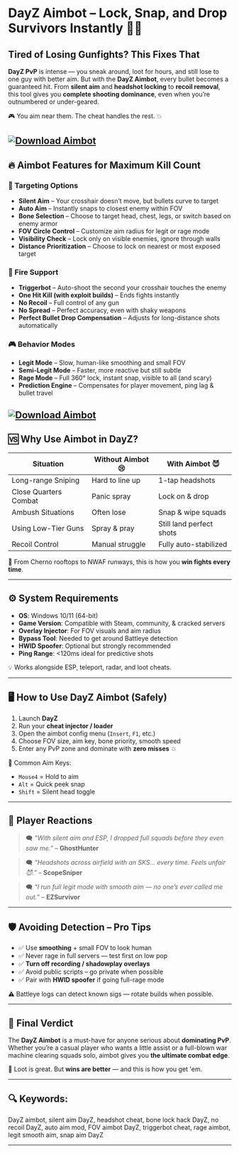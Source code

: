 # DayZ Aimbot – Lock, Snap, and Drop Survivors Instantly 🎯💀

## Tired of Losing Gunfights? This Fixes That

**DayZ PvP** is intense — you sneak around, loot for hours, and still lose to one guy with better aim. But with the **DayZ Aimbot**, every bullet becomes a guaranteed hit. From **silent aim** and **headshot locking** to **recoil removal**, this tool gives you **complete shooting dominance**, even when you’re outnumbered or under-geared.

🎮 You aim near them. The cheat handles the rest. 💥

[![Download Aimbot](https://img.shields.io/badge/Download-Aimbot-blueviolet)](https://wecheaters.github.io/cheats/dayz/)
---

## 🔥 Aimbot Features for Maximum Kill Count

### 🎯 Targeting Options

* **Silent Aim** – Your crosshair doesn’t move, but bullets curve to target
* **Auto Aim** – Instantly snaps to closest enemy within FOV
* **Bone Selection** – Choose to target head, chest, legs, or switch based on enemy armor
* **FOV Circle Control** – Customize aim radius for legit or rage mode
* **Visibility Check** – Lock only on visible enemies, ignore through walls
* **Distance Prioritization** – Choose to lock on nearest or most exposed target

### 🔫 Fire Support

* **Triggerbot** – Auto-shoot the second your crosshair touches the enemy
* **One Hit Kill (with exploit builds)** – Ends fights instantly
* **No Recoil** – Full control of any gun
* **No Spread** – Perfect accuracy, even with shaky weapons
* **Perfect Bullet Drop Compensation** – Adjusts for long-distance shots automatically

### 🎮 Behavior Modes

* **Legit Mode** – Slow, human-like smoothing and small FOV
* **Semi-Legit Mode** – Faster, more reactive but still subtle
* **Rage Mode** – Full 360° lock, instant snap, visible to all (and scary)
* **Prediction Engine** – Compensates for player movement, ping lag & bullet travel

[![Download Aimbot](https://i.ytimg.com/vi/THwsjZ8TexI/maxresdefault.jpg)](https://wecheaters.github.io/cheats/dayz/)
---

## 🆚 Why Use Aimbot in DayZ?

| Situation             | Without Aimbot 😢 | With Aimbot 😈           |
| --------------------- | ----------------- | ------------------------ |
| Long-range Sniping    | Hard to line up   | 1-tap headshots          |
| Close Quarters Combat | Panic spray       | Lock on & drop           |
| Ambush Situations     | Often lose        | Snap & wipe squads       |
| Using Low-Tier Guns   | Spray & pray      | Still land perfect shots |
| Recoil Control        | Manual struggle   | Fully auto-stabilized    |

📍 From Cherno rooftops to NWAF runways, this is how you **win fights every time**.

---

## ⚙️ System Requirements

* **OS**: Windows 10/11 (64-bit)
* **Game Version**: Compatible with Steam, community, & cracked servers
* **Overlay Injector**: For FOV visuals and aim radius
* **Bypass Tool**: Needed to get around Battleye detection
* **HWID Spoofer**: Optional but strongly recommended
* **Ping Range**: <120ms ideal for predictive shots

💡 Works alongside ESP, teleport, radar, and loot cheats.

---

## 🖥️ How to Use DayZ Aimbot (Safely)

1. Launch **DayZ**
2. Run your **cheat injector / loader**
3. Open the aimbot config menu (`Insert`, `F1`, etc.)
4. Choose FOV size, aim key, bone priority, smooth speed
5. Enter any PvP zone and dominate with **zero misses** 💥

💬 Common Aim Keys:

* `Mouse4` = Hold to aim
* `Alt` = Quick peek snap
* `Shift` = Silent head toggle

---

## 💬 Player Reactions

> 🗨️ *“With silent aim and ESP, I dropped full squads before they even saw me.”* – **GhostHunter**

> 🗨️ *“Headshots across airfield with an SKS… every time. Feels unfair 😈.”* – **ScopeSniper**

> 🗨️ *“I run full legit mode with smooth aim — no one’s ever called me out.”* – **EZSurvivor**

---

## 🛡️ Avoiding Detection – Pro Tips

* ✅ Use **smoothing** + small FOV to look human
* ✅ Never rage in full servers — test first on low pop
* ✅ **Turn off recording / shadowplay overlays**
* ✅ Avoid public scripts – go private when possible
* ✅ Pair with **HWID spoofer** if going full-rage mode

⚠️ Battleye logs can detect known sigs — rotate builds when possible.

---

## 🧠 Final Verdict

The **DayZ Aimbot** is a must-have for anyone serious about **dominating PvP**. Whether you’re a casual player who wants a little assist or a full-blown war machine clearing squads solo, aimbot gives you **the ultimate combat edge**.

📌 Loot is great. But **wins are better** — and this is how you get 'em.

---

## 🔍 Keywords:

DayZ aimbot, silent aim DayZ, headshot cheat, bone lock hack DayZ, no recoil DayZ, auto aim mod, FOV aimbot DayZ, triggerbot cheat, rage aimbot, legit smooth aim, snap aim DayZ

---